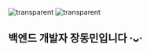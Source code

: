<img src="https://capsule-render.vercel.app/api?type=transparent&fontColor=06f&text=When%20life%20gives%20you%20lemons,%20make%20lemonade%20(談笑自若)&height=60&fontSize=34" alt="transparent" />

<img src="https://capsule-render.vercel.app/api?type=transparent&fontColor=06f&text=Being%20a%20human%20is%20the%20best%20gift%20you%20ever%20gave%20yourself&height=60&fontSize=34" alt="transparent" />

## 백엔드 개발자 장동민입니다 ·ᴗ·
